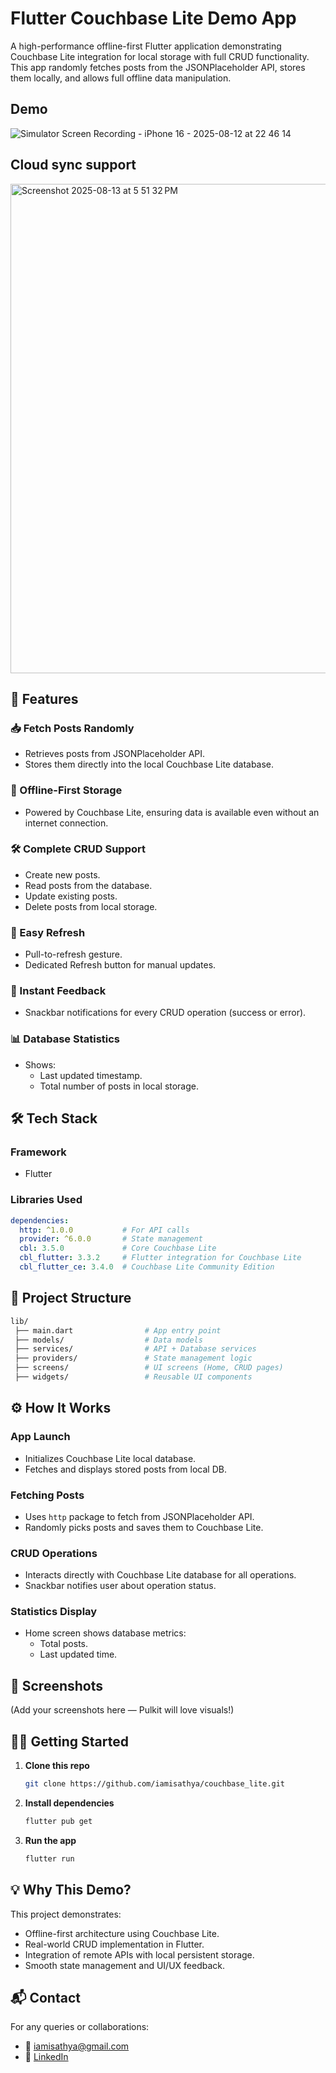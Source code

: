 # Flutter Couchbase Lite Demo App

A high-performance offline-first Flutter application demonstrating Couchbase Lite integration for local storage with full CRUD functionality. This app randomly fetches posts from the JSONPlaceholder API, stores them locally, and allows full offline data manipulation.

## Demo

![Simulator Screen Recording - iPhone 16 - 2025-08-12 at 22 46 14](https://github.com/user-attachments/assets/55a45bca-498e-4873-8504-d35c600716f1)


## Cloud sync support
<img width="1512" height="783" alt="Screenshot 2025-08-13 at 5 51 32 PM" src="https://github.com/user-attachments/assets/c652b0b2-94a7-4b39-8f56-f2e04f39f7f2" />


## 🚀 Features

### 📥 Fetch Posts Randomly
- Retrieves posts from JSONPlaceholder API.
- Stores them directly into the local Couchbase Lite database.

### 💾 Offline-First Storage
- Powered by Couchbase Lite, ensuring data is available even without an internet connection.

### 🛠 Complete CRUD Support
- Create new posts.
- Read posts from the database.
- Update existing posts.
- Delete posts from local storage.

### 🔄 Easy Refresh
- Pull-to-refresh gesture.
- Dedicated Refresh button for manual updates.

### 📢 Instant Feedback
- Snackbar notifications for every CRUD operation (success or error).

### 📊 Database Statistics
- Shows:
  - Last updated timestamp.
  - Total number of posts in local storage.

## 🛠 Tech Stack

### Framework
- Flutter

### Libraries Used
```yaml
dependencies:
  http: ^1.0.0           # For API calls
  provider: ^6.0.0       # State management
  cbl: 3.5.0             # Core Couchbase Lite
  cbl_flutter: 3.3.2     # Flutter integration for Couchbase Lite
  cbl_flutter_ce: 3.4.0  # Couchbase Lite Community Edition
```

## 📂 Project Structure
```bash
lib/
 ├── main.dart                # App entry point
 ├── models/                  # Data models
 ├── services/                # API + Database services
 ├── providers/               # State management logic
 ├── screens/                 # UI screens (Home, CRUD pages)
 ├── widgets/                 # Reusable UI components
```

## ⚙️ How It Works

### App Launch
- Initializes Couchbase Lite local database.
- Fetches and displays stored posts from local DB.

### Fetching Posts
- Uses `http` package to fetch from JSONPlaceholder API.
- Randomly picks posts and saves them to Couchbase Lite.

### CRUD Operations
- Interacts directly with Couchbase Lite database for all operations.
- Snackbar notifies user about operation status.

### Statistics Display
- Home screen shows database metrics:
  - Total posts.
  - Last updated time.

## 📸 Screenshots
(Add your screenshots here — Pulkit will love visuals!)

## 🏃‍♂️ Getting Started

1. **Clone this repo**
   ```bash
   git clone https://github.com/iamisathya/couchbase_lite.git
   ```

2. **Install dependencies**
   ```bash
   flutter pub get
   ```

3. **Run the app**
   ```bash
   flutter run
   ```

## 💡 Why This Demo?
This project demonstrates:
- Offline-first architecture using Couchbase Lite.
- Real-world CRUD implementation in Flutter.
- Integration of remote APIs with local persistent storage.
- Smooth state management and UI/UX feedback.

## 📬 Contact
For any queries or collaborations:
- 📧 [iamisathya@gmail.com](mailto:iamisathya@gmail.com)
- 💼 [LinkedIn](https://www.linkedin.com/in/iamisathya)
